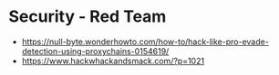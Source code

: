 # Security - Red Team

- https://null-byte.wonderhowto.com/how-to/hack-like-pro-evade-detection-using-proxychains-0154619/
- https://www.hackwhackandsmack.com/?p=1021
